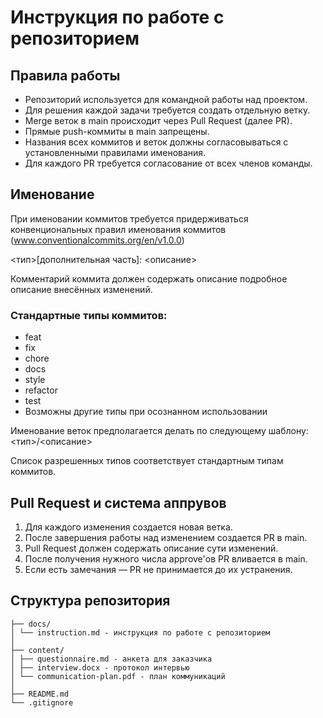 # Инструкция по работе с репозиторием

## Правила работы
- Репозиторий используется для командной работы над проектом.
- Для решения каждой задачи требуется создать отдельную ветку.
- Merge веток в main происходит через Pull Request (далее PR).
- Прямые push-коммиты в main запрещены.
- Названия всех коммитов и веток должны согласовываться с установленными правилами именования.
- Для каждого PR требуется согласование от всех членов команды.

## Именование
При именовании коммитов требуется придерживаться конвенциональных правил именования коммитов (www.conventionalcommits.org/en/v1.0.0)

<тип>[дополнительная часть]: <описание>

Комментарий коммита должен содержать описание подробное описание внесённых изменений. 

### Стандартные типы коммитов:
- feat
- fix
- chore
- docs
- style
- refactor
- test
- Возможны другие типы при осознанном использовании

Именование веток предполагается делать по следующему шаблону: <тип>/<описание>

Список разрешенных типов соответствует стандартным типам коммитов.

## Pull Request и система аппрувов
1. Для каждого изменения создается новая ветка.
2. После завершения работы над изменением создается PR в main.
3. Pull Request должен содержать описание сути изменений.
4. После получения нужного числа approve'ов PR вливается в main.
5. Если есть замечания — PR не принимается до их устранения.

## Структура репозитория

```text
├── docs/
│ └── instruction.md - инструкция по работе с репозиторием
│
├── content/
│ ├── questionnaire.md - анкета для заказчика
│ ├── interview.docx - протокол интервью
│ └── communication-plan.pdf - план коммуникаций
│
├── README.md
└── .gitignore
```